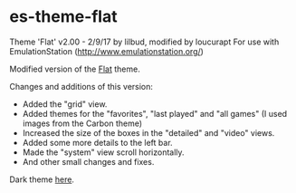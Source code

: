 # es-theme-flat

Theme 'Flat' v2.00 - 2/9/17 by lilbud, modified by loucurapt
For use with EmulationStation (http://www.emulationstation.org/)

Modified version of the [Flat][1] theme.

Changes and additions of this version:

-   Added the "grid" view.
-   Added themes for the "favorites", "last played" and "all games" (I used
    images from the Carbon theme)
-   Increased the size of the boxes in the "detailed" and "video" views.
-   Added some more details to the left bar.
-   Made the "system" view scroll horizontally.
-   And other small changes and fixes.

Dark theme [here][2].


[1]: https://github.com/lilbud/es-theme-flat
[2]: https://github.com/loucurapt/es-theme-flat-dark